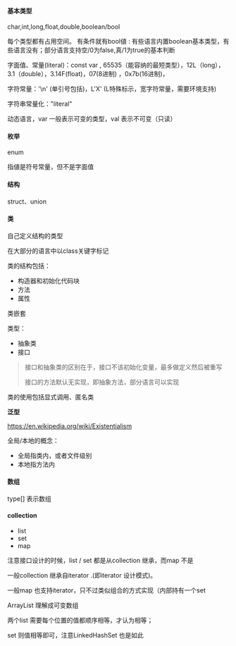 #### 基本类型

char,int,long,float,double,boolean/bool

每个类型都有占用空间。 有条件就有bool値 : 有些语言内置boolean基本类型，有些语言没有；部分语言支持空/0为false,真/1为true的基本判断

字面值、常量(literal)：const var , 65535（能容纳的最短类型），12L（long），3.1（double），3.14F(float)，07(8进制) ，0x7b(16进制)，

字符常量：'\n' (单引号包括)，L'X' (L特殊标示，宽字符常量，需要环境支持)

字符串常量化："literal"

动态语言，var 一般表示可变的类型，val 表示不可变（只读）



#### 枚举

enum

指値是符号常量，但不是字面值



#### 结构

struct、union



#### 类

自己定义结构的类型  

在大部分的语言中以class关键字标记  



类的结构包括：

- 构造器和初始化代码块
- 方法
- 属性

类嵌套

类型：

- 抽象类
- 接口

> 接口和抽象类的区别在于，接口不该初始化变量，最多做定义然后被重写
>
> 接口的方法默认无实现，即抽象方法，部分语言可以实现



类的使用包括显式调用、匿名类



**泛型**

https://en.wikipedia.org/wiki/Existentialism  



全局/本地的概念：

- 全局指类内，或者文件级别
- 本地指方法内



#### 数组

type[] 表示数组



#### collection  

- list
- set
- map

注意接口设计的时候，list / set 都是从collection 继承，而map 不是  

一般collection 继承自iterator .(即iterator 设计模式)。  

一般map 也支持iterator，只不过类似组合的方式实现（内部持有一个set  



ArrayList 理解成可变数组  



两个list 需要每个位置的值都顺序相等，才认为相等；  

set 则值相等即可，注意LinkedHashSet 也是如此  





